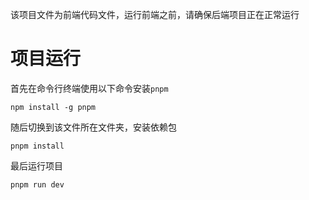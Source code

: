 该项目文件为前端代码文件，运行前端之前，请确保后端项目正在正常运行

# 项目运行

首先在命令行终端使用以下命令安装`pnpm`

```shell
npm install -g pnpm
```

随后切换到该文件所在文件夹，安装依赖包

```shell
pnpm install
```

最后运行项目

```shell
pnpm run dev
```

